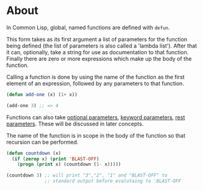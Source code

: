 # About

In Common Lisp, global, named functions are defined with `defun`.

This form takes as its first argument a list of parameters for the function being defined (the list of parameters is also called a 'lambda list').
After that it can, optionally, take a string for use as documentation to that function.
Finally there are zero or more expressions which make up the body of the function.

Calling a function is done by using the name of the function as the first element of an expression, followed by any parameters to that function.

```lisp
(defun add-one (x) (1+ x))

(add-one 3) ;; => 4
```

Functions can also take [optional parameters][concept-default-parameters], [keyword parameters][concept-named-parameters], [rest parameters][concept-rest-parameters].
These will be discussed in later concepts.

The name of the function is in scope in the body of the function so that recursion can be performed.

```lisp
(defun countdown (x)
  (if (zerop x) (print 'BLAST-OFF)
    (progn (print x) (countdown (1- x)))))

(countdown 3) ;; will print "3","2", "1" and "BLAST-OFF" to
              ;; standard output before evalutaing to 'BLAST-OFF
```

[concept-default-parameters]: /tracks/common-lisp/concepts/default-parameters
[concept-named-parameters]: /tracks/common-lisp/concepts/named-parameters
[concept-rest-parameters]: /tracks/common-lisp/concepts/rest-parameters
